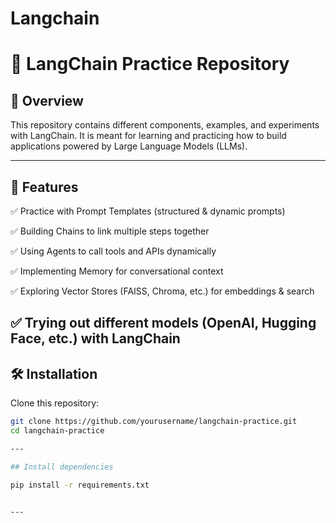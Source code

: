 # Langchain

# 🚀 LangChain Practice Repository
## 📖 Overview

This repository contains different components, examples, and experiments with LangChain.
It is meant for learning and practicing how to build applications powered by Large Language Models (LLMs).

---

## 📌 Features
✅ Practice with Prompt Templates (structured & dynamic prompts)

✅ Building Chains to link multiple steps together

✅ Using Agents to call tools and APIs dynamically

✅ Implementing Memory for conversational context

✅ Exploring Vector Stores (FAISS, Chroma, etc.) for embeddings & search

✅ Trying out different models (OpenAI, Hugging Face, etc.) with LangChain
---

## 🛠️ Installation

Clone this repository:
```bash
git clone https://github.com/yourusername/langchain-practice.git
cd langchain-practice

---

## Install dependencies

pip install -r requirements.txt


---